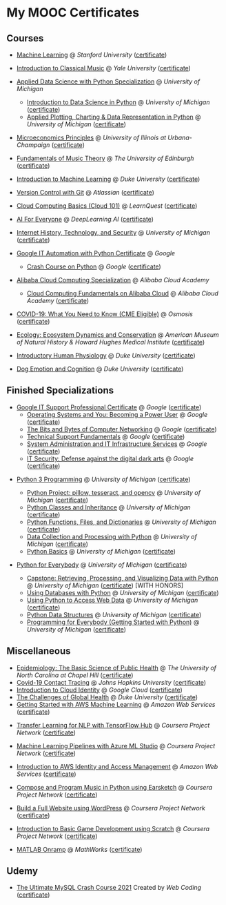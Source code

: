
# My MOOC Certificates


## Courses
* [Machine Learning](https://www.coursera.org/learn/machine-learning) @ *Stanford University* ([certificate](https://coursera.org/share/39de6ba3aea075f324c531d0a1ae469a))
- [Introduction to Classical Music](https://www.coursera.org/learn/introclassicalmusic) @ *Yale University* ([certificate](https://coursera.org/share/a1b37bb0fb2f07100a5d3c97f4a04835))
- [Applied Data Science with Python Specialization](https://www.coursera.org/specializations/data-science-python) @ *University of Michigan*
  - [Introduction to Data Science in Python](https://www.coursera.org/learn/python-data-analysis) @ *University of Michigan* ([certificate](https://coursera.org/share/9936a845ef182117b2a94c1792386890))
  - [Applied Plotting, Charting & Data Representation in Python](https://www.coursera.org/learn/python-plotting) @ *University of Michigan* ([certificate](https://coursera.org/share/87d3b9318b7dfbfb2a9b97b4db688afa))
- [Microeconomics Principles](https://www.coursera.org/learn/microeconomics) @ *University of Illinois at Urbana-Champaign* ([certificate](https://coursera.org/share/33e600bebdcef627c679373d89b2d891))
- [Fundamentals of Music Theory](https://www.coursera.org/learn/edinburgh-music-theory) @ *The University of Edinburgh* ([certificate](https://coursera.org/share/10830dfb19e41c4325073bcfbc984ea3))
- [Introduction to Machine Learning](https://www.coursera.org/learn/machine-learning-duke) @ *Duke University* ([certificate](https://coursera.org/share/6e2ce84af1b86ca5c182b42f18b2e911))
- [Version Control with Git](https://www.coursera.org/learn/version-control-with-git) @ *Atlassian* ([certificate](https://coursera.org/share/1de05404313abff0a24e0107f29786db)) 
- [Cloud Computing Basics (Cloud 101)](https://www.coursera.org/learn/cloud-computing-basics) @ *LearnQuest* ([certificate](https://coursera.org/share/208ee6d635109b02f0c97a40c53adcc7))
- [AI For Everyone](https://www.coursera.org/learn/ai-for-everyone) @ *DeepLearning.AI* ([certificate](https://coursera.org/share/311d12263824e14fdcba60e1edf13af5))
- [Internet History, Technology, and Security](https://www.coursera.org/learn/internet-history) @ *University of Michigan* ([certificate](https://coursera.org/share/e8e146c8a148f3e1e04063defe3f8a8c))
- [Google IT Automation with Python Certificate](https://www.coursera.org/professional-certificates/google-it-automation) @ *Google*
  - [Crash Course on Python](https://www.coursera.org/learn/python-crash-course) @ *Google* ([certificate](https://coursera.org/share/b75d9105177c579009c79e8d292579c2))
- [Alibaba Cloud Computing Specialization](https://www.coursera.org/specializations/alibabacloud) @ *Alibaba Cloud Academy*
  - [Cloud Computing Fundamentals on Alibaba Cloud](https://www.coursera.org/learn/alibaba-cloud-computing) @ *Alibaba Cloud Academy* ([certificate](https://coursera.org/share/a61b0b0d3c65600c2e9c7e170a8dfd69))

- [COVID-19: What You Need to Know (CME Eligible)](https://www.coursera.org/learn/covid-19-what-you-need-to-know) @ *Osmosis* ([certificate](https://coursera.org/share/f084c4a41272308f418478ea4d73584d))
- [Ecology: Ecosystem Dynamics and Conservation](https://www.coursera.org/learn/ecology-conservation) @ *American Museum of Natural History & Howard Hughes Medical Institute* ([certificate](https://coursera.org/share/fb9324419ecd2a09c224c79db68f425b))
- [Introductory Human Physiology](https://www.coursera.org/learn/physiology) @ *Duke University* ([certificate](https://coursera.org/share/25b177af259d3525185a3914bd741df4))
- [Dog Emotion and Cognition](https://www.coursera.org/learn/dog-emotion-and-cognition) @ *Duke University* ([certificate](https://coursera.org/share/bc5d947c771a5b1acb2bc4daf7abdfff))

## Finished Specializations
- [Google IT Support Professional Certificate](https://www.coursera.org/professional-certificates/google-it-support) @ *Google* ([certificate](https://coursera.org/share/790aba9a1e6420cccf2caf9feeea3b98))
  - [Operating Systems and You: Becoming a Power User](https://www.coursera.org/learn/os-power-user) @ *Google* ([certificate](https://coursera.org/share/9412f941d6b46b368977ce01d7c430e2))
  - [The Bits and Bytes of Computer Networking](https://www.coursera.org/learn/computer-networking) @ *Google* ([certificate](https://coursera.org/share/157bf932dbd7971354f37d8280d831ab))
  - [Technical Support Fundamentals](https://www.coursera.org/learn/technical-support-fundamentals) @ *Google* ([certificate](https://coursera.org/share/04e5e347e6008bfc53532cb73daefb89))
  - [System Administration and IT Infrastructure Services](https://www.coursera.org/learn/system-administration-it-infrastructure-services) @ *Google* ([certificate](https://coursera.org/share/d7daffcadad3e3b05444c9ceed487e8c))
  - [IT Security: Defense against the digital dark arts](https://www.coursera.org/learn/it-security) @ *Google* ([certificate](https://coursera.org/share/80051b999738e6f9596dcf847c7b51ea))

* [Python 3 Programming](https://www.coursera.org/specializations/python-3-programming) @ *University of Michigan* ([certificate](https://coursera.org/share/f95d2f2f54e3e916bd73fb30840b4431))
  * [Python Project: pillow, tesseract, and opencv](https://www.coursera.org/learn/python-project) @ *University of Michigan* ([certificate](https://coursera.org/share/d1ad76b6e48b477a5e707e714c193c92))
  * [Python Classes and Inheritance](https://www.coursera.org/learn/python-classes-inheritance) @ *University of Michigan* ([certificate](https://coursera.org/share/5fa90e2fe2d29542d2ed529d88183fc7))
  * [Python Functions, Files, and Dictionaries](https://www.coursera.org/learn/python-functions-files-dictionaries) @ *University of Michigan* ([certificate](https://coursera.org/share/651555f45938a8de4ada484ec17f277b))
  * [Data Collection and Processing with Python](https://www.coursera.org/learn/data-collection-processing-python) @ *University of Michigan* ([certificate](https://coursera.org/share/84949e31c16dc3f606abd7556f50c342))
  * [Python Basics](https://www.coursera.org/learn/python-basics) @ *University of Michigan* ([certificate](https://coursera.org/share/a5840781e0631b41999f46eebe7b9060))
  
* [Python for Everybody](https://www.coursera.org/specializations/python) @ *University of Michigan* ([certificate](https://coursera.org/share/cb1b054cc8f0e87b3f263ebe16ce4d88))
  * [Capstone: Retrieving, Processing, and Visualizing Data with Python](https://www.coursera.org/learn/python-data-visualization) @ *University of Michigan* ([certificate](https://coursera.org/share/f17044483a75bdbdc880c03f642eca89)) [WITH HONORS]
  * [Using Databases with Python](https://www.coursera.org/learn/python-databases) @ *University of Michigan* ([certificate](https://coursera.org/share/4f618959c42581ae50bea5c16e04b657))
  * [Using Python to Access Web Data](https://www.coursera.org/learn/python-network-data) @ *University of Michigan* ([certificate](https://coursera.org/share/a617d43d00c5f6cbe9b36b5e0983bf8e))
  * [Python Data Structures](https://www.coursera.org/learn/python-data) @ *University of Michigan* ([certificate](https://coursera.org/share/3fc86d75e5cb7c9f2bf1ea08912331ec))
  * [Programming for Everybody (Getting Started with Python)](https://www.coursera.org/learn/python) @ *University of Michigan* ([certificate](https://coursera.org/share/60113d1e702b84b4141b2b96ab2af3c9))

## Miscellaneous
- [Epidemiology: The Basic Science of Public Health](https://www.coursera.org/learn/epidemiology) @ *The University of North Carolina at Chapel Hill* ([certificate](https://coursera.org/share/1e7e8dad47a8985afc50440d9e3ea7e0))
- [Covid-19 Contact Tracing](https://www.coursera.org/learn/covid-19-contact-tracing) @ *Johns Hopkins University* ([certificate](https://coursera.org/share/b74f3c330fe72a5acab6dfb80ed946ae))
- [Introduction to Cloud Identity](https://www.coursera.org/learn/cloud-identity) @ *Google Cloud* ([certificate](https://coursera.org/share/36eacd54ba2ba05a1112606d0d50cdb4))
- [The Challenges of Global Health](https://www.coursera.org/learn/global-health) @ *Duke University* ([certificate](https://coursera.org/share/adfd4b664637a71d6d2503dd3ad6e585))
- [Getting Started with AWS Machine Learning](https://www.coursera.org/learn/aws-machine-learning) @ *Amazon Web Services* ([certificate](https://coursera.org/share/e7c872810f7931d0c040504aa7979d58))
* [Transfer Learning for NLP with TensorFlow Hub](https://www.coursera.org/projects/transfer-learning-nlp-tensorflow-hub) @ *Coursera Project Network* ([certificate](https://coursera.org/share/133a64481420d85bf2145ec91d46930f))
* [Machine Learning Pipelines with Azure ML Studio](https://www.coursera.org/projects/azure-machine-learning-studio-pipeline) @ *Coursera Project Network* ([certificate](https://coursera.org/share/2f41f1f62ce3f4bc78ec7fe05dbf5bef))
* [Introduction to AWS Identity and Access Management](https://www.coursera.org/learn/introduction-to-aws-identity-and-access-management) @ *Amazon Web Services* ([certificate](https://coursera.org/share/e2cb83c630695d0d119b9cdd8144c118))
* [Compose and Program Music in Python using Earsketch](https://www.coursera.org/projects/compose-program-music-in-python-using-earsketch) @ *Coursera Project Network* ([certificate](https://coursera.org/share/858ee2015c639f0efaa9b786777632db))
* [Build a Full Website using WordPress](https://www.coursera.org/projects/build-a-full-website-using-wordpress) @ *Coursera Project Network* ([certificate](https://coursera.org/share/ce8da045072e6a2432fdc5751c1ce536))
* [Introduction to Basic Game Development using Scratch](https://www.coursera.org/projects/introduction-to-basic-game-development-using-scratch) @ *Coursera Project Network* ([certificate](https://coursera.org/share/02b66974cf5e92ba1f632a19105fed73))

* [MATLAB Onramp](https://matlabacademy.mathworks.com/details/matlab-onramp/gettingstarted) @ *MathWorks* ([certificate](https://matlabacademy.mathworks.com/progress/share/certificate.html?id=28733fad-fb7f-4d49-9f73-b984a4d83654&))
## Udemy
  * [The Ultimate MySQL Crash Course 2021](https://www.udemy.com/course/the-ultimate-mysql-crash-course-2021/) Created by *Web Coding* ([certificate](https://www.udemy.com/certificate/UC-1896c5cd-52ee-4e7f-9311-4b85f2af2ba6/))


